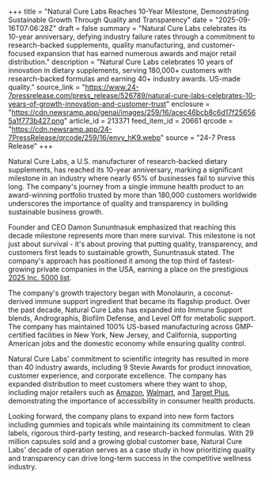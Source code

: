 +++
title = "Natural Cure Labs Reaches 10-Year Milestone, Demonstrating Sustainable Growth Through Quality and Transparency"
date = "2025-09-16T07:06:28Z"
draft = false
summary = "Natural Cure Labs celebrates its 10-year anniversary, defying industry failure rates through a commitment to research-backed supplements, quality manufacturing, and customer-focused expansion that has earned numerous awards and major retail distribution."
description = "Natural Cure Labs celebrates 10 years of innovation in dietary supplements, serving 180,000+ customers with research-backed formulas and earning 40+ industry awards. US-made quality."
source_link = "https://www.24-7pressrelease.com/press_release/526789/natural-cure-labs-celebrates-10-years-of-growth-innovation-and-customer-trust"
enclosure = "https://cdn.newsramp.app/genai/images/259/16/acec46bcb8c6d17f256565a1f773b427.png"
article_id = 213371
feed_item_id = 20661
qrcode = "https://cdn.newsramp.app/24-7PressRelease/qrcode/259/16/envy_hK9.webp"
source = "24-7 Press Release"
+++

<p>Natural Cure Labs, a U.S. manufacturer of research-backed dietary supplements, has reached its 10-year anniversary, marking a significant milestone in an industry where nearly 65% of businesses fail to survive this long. The company's journey from a single immune health product to an award-winning portfolio trusted by more than 180,000 customers worldwide underscores the importance of quality and transparency in building sustainable business growth.</p><p>Founder and CEO Damon Sununtnasuk emphasized that reaching this decade milestone represents more than mere survival. This milestone is not just about survival - it's about proving that putting quality, transparency, and customers first leads to sustainable growth, Sununtnasuk stated. The company's approach has positioned it among the top third of fastest-growing private companies in the USA, earning a place on the prestigious <a href="https://www.inc.com/inc5000" rel="nofollow" target="_blank">2025 Inc. 5000 list</a>.</p><p>The company's growth trajectory began with Monolaurin, a coconut-derived immune support ingredient that became its flagship product. Over the past decade, Natural Cure Labs has expanded into Immune Support blends, Andrographis, Biofilm Defense, and Level Off for metabolic support. The company has maintained 100% US-based manufacturing across GMP-certified facilities in New York, New Jersey, and California, supporting American jobs and the domestic economy while ensuring quality control.</p><p>Natural Cure Labs' commitment to scientific integrity has resulted in more than 40 industry awards, including 9 Stevie Awards for product innovation, customer experience, and corporate excellence. The company has expanded distribution to meet customers where they want to shop, including major retailers such as <a href="https://www.amazon.com" rel="nofollow" target="_blank">Amazon</a>, <a href="https://www.walmart.com" rel="nofollow" target="_blank">Walmart</a>, and <a href="https://www.target.com" rel="nofollow" target="_blank">Target Plus</a>, demonstrating the importance of accessibility in consumer health products.</p><p>Looking forward, the company plans to expand into new form factors including gummies and topicals while maintaining its commitment to clean labels, rigorous third-party testing, and research-backed formulas. With 29 million capsules sold and a growing global customer base, Natural Cure Labs' decade of operation serves as a case study in how prioritizing quality and transparency can drive long-term success in the competitive wellness industry.</p>
